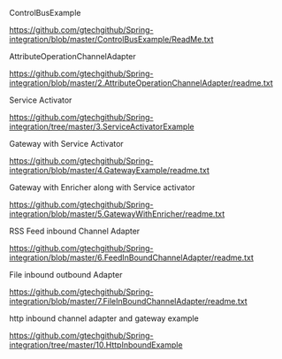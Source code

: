 ControlBusExample

https://github.com/gtechgithub/Spring-integration/blob/master/ControlBusExample/ReadMe.txt

AttributeOperationChannelAdapter

https://github.com/gtechgithub/Spring-integration/blob/master/2.AttributeOperationChannelAdapter/readme.txt

Service Activator

https://github.com/gtechgithub/Spring-integration/tree/master/3.ServiceActivatorExample

Gateway with Service Activator

https://github.com/gtechgithub/Spring-integration/blob/master/4.GatewayExample/readme.txt


Gateway with Enricher along with Service activator 

https://github.com/gtechgithub/Spring-integration/blob/master/5.GatewayWithEnricher/readme.txt

RSS Feed inbound Channel Adapter

https://github.com/gtechgithub/Spring-integration/blob/master/6.FeedInBoundChannelAdapter/readme.txt

File inbound outbound Adapter

https://github.com/gtechgithub/Spring-integration/blob/master/7.FileInBoundChannelAdapter/readme.txt

http inbound channel adapter and gateway example

https://github.com/gtechgithub/Spring-integration/tree/master/10.HttpInboundExample
